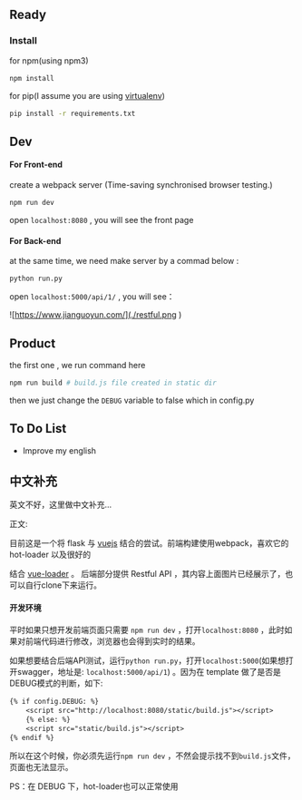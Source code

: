 ## Ready



### **Install**



for npm(using npm3)

``` sh
npm install
```



for pip(I assume you are using  [virtualenv](https://virtualenv.readthedocs.org/en/latest/))

``` sh
pip install -r requirements.txt
```



## Dev



#### For Front-end

create a webpack server (Time-saving synchronised browser testing.)

``` javascript
npm run dev
```



open `localhost:8080` , you will see the front page



#### For Back-end

at the same time,  we need make server by a commad below :

``` 
python run.py 
```



open `localhost:5000/api/1/` , you will see：



![https://www.jianguoyun.com/](./restful.png )

## Product



the first one , we run command here

``` sh
npm run build # build.js file created in static dir
```



then we just change the `DEBUG` variable to false which in config.py



## To Do List



- Improve my english




## 中文补充

英文不好，这里做中文补充...



正文:

目前这是一个将 flask 与 [vuejs]('https://github.com/vuejs/vue') 结合的尝试。前端构建使用webpack，喜欢它的 hot-loader 以及很好的

结合 [vue-loader]('https://github.com/vuejs/vue-loader') 。 后端部分提供 Restful API ，其内容上面图片已经展示了，也可以自行clone下来运行。



#### 开发环境

平时如果只想开发前端页面只需要 `npm run dev`  ，打开`localhost:8080` ，此时如果对前端代码进行修改，浏览器也会得到实时的结果。

如果想要结合后端API测试，运行`python run.py`，打开`localhost:5000`(如果想打开swagger，地址是: `localhost:5000/api/1`) 。因为在 template 做了是否是DEBUG模式的判断，如下:

```jinja2
{% if config.DEBUG: %}
    <script src="http://localhost:8080/static/build.js"></script>
    {% else: %}
    <script src="static/build.js"></script>
{% endif %}
```

所以在这个时候，你必须先运行`npm run dev` ，不然会提示找不到`build.js`文件，页面也无法显示。



PS：在 DEBUG 下，hot-loader也可以正常使用
